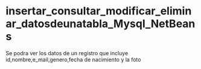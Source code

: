 # insertar_consultar_modificar_eliminar_datosdeunatabla_Mysql_NetBeans
Se podra ver los datos de un registro que incluye id,nombre,e_mail,genero,fecha de nacimiento y la foto
